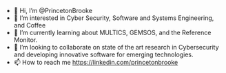 - 👋 Hi, I’m @PrincetonBrooke
- 👀 I’m interested in Cyber Security, Software and Systems Engineering, and Coffee
- 🌱 I’m currently learning about MULTICS, GEMSOS, and the Reference Monitor.
- 💞️ I’m looking to collaborate on state of the art research in Cybersecurity and developing innovative software for emerging technologies.
- 📫 How to reach me https://linkedin.com/princetonbrooke

<!---
PrincetonBrooke/PrincetonBrooke is a ✨ special ✨ repository because its `README.md` (this file) appears on your GitHub profile.
You can click the Preview link to take a look at your changes.
--->
